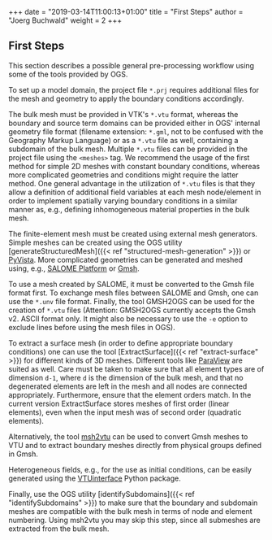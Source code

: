 +++
date = "2019-03-14T11:00:13+01:00"
title = "First Steps"
author = "Joerg Buchwald"
weight = 2
+++

## First Steps

This section describes a possible general pre-processing workflow using some of the tools provided by OGS.

To set up a model domain, the project file `*.prj` requires additional files for the mesh and geometry to apply the boundary conditions accordingly.

The bulk mesh must be provided in VTK's `*.vtu` format, whereas the boundary and source term domains can be provided either in OGS' internal geometry file format (filename extension: `*.gml`, not to be confused with the Geography Markup Language) or as a `*.vtu` file as well, containing a subdomain of the bulk mesh. Multiple `*.vtu` files can be provided in the project file using the `<meshes>` tag. We recommend the usage of the first method for simple 2D meshes with constant boundary conditions, whereas more complicated geometries and conditions might require the latter method. One general advantage in the utilization of `*.vtu` files is that they allow a definition of additional field variables at each mesh node/element in order to implement spatially varying boundary conditions in a similar manner as, e.g., defining inhomogeneous material properties in the bulk mesh.

The finite-element mesh must be created using external mesh generators. Simple meshes can be created using the OGS utility [generateStructuredMesh]({{< ref "structured-mesh-generation" >}}) or [PyVista](https://docs.pyvista.org).  More complicated geometries can be generated and meshed using, e.g., [SALOME Platform](https://www.salome-platform.org) or [Gmsh](http://gmsh.info).

To use a mesh created by SALOME, it must be converted to the Gmsh file format first. To exchange mesh files between SALOME and Gmsh, one can use the `*.unv` file format. Finally, the tool GMSH2OGS can be used for the creation of `*.vtu` files (Attention: GMSH2OGS currently accepts the Gmsh v2. ASCII format only. It might also be necessary to use the `-e` option to exclude lines before using the mesh files in OGS).

To extract a surface mesh (in order to define appropriate boundary conditions) one can use the tool [ExtractSurface]({{< ref "extract-surface" >}}) for different kinds of 3D meshes. Different tools like [ParaView](https://www.paraview.org/) are suited as well. Care must be taken to make sure that all element types are of dimension `d-1`, where `d` is the dimension of the bulk mesh, and that no degenerated elements are left in the mesh and all nodes are connected appropriately. Furthermore, ensure that the element orders match. In the current version ExtractSurface stores meshes of first order (linear elements), even when the input mesh was of second order (quadratic elements).

Alternatively, the tool [msh2vtu](https://github.com/dominik-kern/msh2vtu) can be used to convert Gmsh meshes to VTU and to extract boundary meshes directly from physical groups defined in Gmsh.

Heterogeneous fields, e.g., for the use as initial conditions, can be easily generated using the [VTUinterface](https://github.com/joergbuchwald/VTUinterface) Python package.

Finally, use the OGS utility [identifySubdomains]({{< ref "identifySubdomains" >}}) to make sure that the boundary and subdomain meshes are compatible with the bulk mesh in terms of node and element numbering. Using msh2vtu you may skip this step, since all submeshes are extracted from the bulk mesh.
